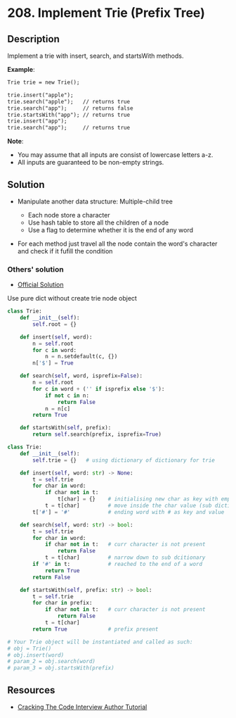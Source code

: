 # 208. Implement Trie (Prefix Tree)

## Description

Implement a trie with insert, search, and startsWith methods.

**Example**:

```txt
Trie trie = new Trie();

trie.insert("apple");
trie.search("apple");   // returns true
trie.search("app");     // returns false
trie.startsWith("app"); // returns true
trie.insert("app");
trie.search("app");     // returns true
```

**Note**:

* You may assume that all inputs are consist of lowercase letters a-z.
* All inputs are guaranteed to be non-empty strings.

## Solution

* Manipulate another data structure: Multiple-child tree
  * Each node store a character
  * Use hash table to store all the children of a node
  * Use a flag to determine whether it is the end of any word

* For each method just travel all the node contain the word's character and check if it fufill the condition

### Others' solution

* [Official Solution](https://leetcode.com/problems/implement-trie-prefix-tree/solution/)

Use pure dict without create trie node object

```py
class Trie:
    def __init__(self):
        self.root = {}

    def insert(self, word):
        n = self.root
        for c in word:
            n = n.setdefault(c, {})
        n['$'] = True

    def search(self, word, isprefix=False):
        n = self.root
        for c in word + ('' if isprefix else '$'):
            if not c in n:
                return False
            n = n[c]
        return True

    def startsWith(self, prefix):
        return self.search(prefix, isprefix=True)
```

```py
class Trie:
    def __init__(self):
        self.trie = {}   # using dictionary of dictionary for trie

    def insert(self, word: str) -> None:
        t = self.trie
        for char in word:
            if char not in t:
                t[char] = {}    # initialising new char as key with empty dictionary value
            t = t[char]         # move inside the char value (sub dictionaries)
        t['#'] = '#'            # ending word with # as key and value

    def search(self, word: str) -> bool:
        t = self.trie
        for char in word:
            if char not in t:   # curr character is not present
                return False
            t = t[char]         # narrow down to sub dcitionary
        if '#' in t:            # reached to the end of a word
            return True
        return False

    def startsWith(self, prefix: str) -> bool:
        t = self.trie
        for char in prefix:
            if char not in t:   # curr character is not present
                return False
            t = t[char]
        return True             # prefix present

# Your Trie object will be instantiated and called as such:
# obj = Trie()
# obj.insert(word)
# param_2 = obj.search(word)
# param_3 = obj.startsWith(prefix)
```

## Resources

* [Cracking The Code Interview Author Tutorial](https://youtu.be/zIjfhVPRZCg)
